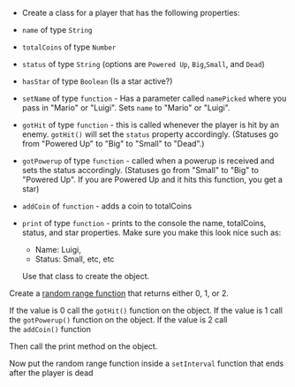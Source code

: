 - Create a class for a player that has the following properties:

- `name` of type `String`
- `totalCoins` of type `Number`
- `status` of type `String` (options are `Powered Up`, `Big`,`Small`, and `Dead`)
- `hasStar` of type `Boolean` (Is a star active?)
- `setName` of type `function` - Has a parameter called `namePicked` where you pass in "Mario" or "Luigi". Sets `name` to "Mario" or "Luigi".
- `gotHit` of type `function` - this is called whenever the player is hit by an enemy. `gotHit()` will set the `status` property accordingly. (Statuses go from "Powered Up" to "Big" to "Small" to "Dead".)
- `gotPowerup` of type `function` - called when a powerup is received and sets the status accordingly. (Statuses go from "Small" to "Big" to "Powered Up". If you are Powered Up and it hits this function, you get a star)
- `addCoin` of `function` - adds a coin to totalCoins
- `print` of type `function` - prints to the console the name, totalCoins, status, and star properties. Make sure you 
make this look nice such as:
    - Name: Luigi,
    - Status: Small, etc, etc

    Use that class to create the object.

Create a [random range function](http://stackoverflow.com/questions/1527803/generating-random-numbers-in-javascript-in-a-specific-range) that returns either 0, 1, or 2.

If the value is 0 call the `gotHit()` function on the object. If the value is 1 call the `gotPowerup()` function on the object. If the value is 2 call the `addCoin()` function

Then call the print method on the object.

Now put the random range function inside a `setInterval` function that ends after the player is dead